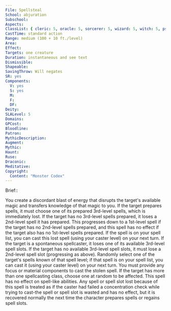 ```yaml
---
File: Spellsteal
School: abjuration
Subschool: 
Aspects: 
ClassList: { cleric: 5, oracle: 5, sorcerer: 5, wizard: 5, witch: 5, psychic: 5 }
CastTime: standard action
Range: medium (100 + 10 ft./level)
Area: 
Effect: 
Targets: one creature
Duration: instantaneous and see text
Dismissible: 
Shapeable: 
SavingThrow: Will negates
SR: yes
Components:
  V: yes
  S: yes
  M: 
  F: 
  DF: 
Deity: 
SLALevel: 5
Domains: 
GPCost: 
Bloodline: 
Patron: 
MythicDescription: 
Augment: 
Mythic: 
Haunt: 
Ruse: 
Draconic: 
Meditative: 
Copyright:
  Content: "Monster Codex"
---
```

Brief:: 

You create a discordant blast of energy that disrupts the target's available magic and transfers knowledge of that magic to you.  If the target prepares spells, it must choose one of its prepared 3rd-level spells, which is immediately lost. If the target has no 3rd-level spells prepared, it loses a 2nd-level spell it has prepared. This progresses down to a 1st-level spell if the target has no 2nd-level spells prepared, and this spell has no effect if the target also has no 1st-level spells prepared. If the spell is on your spell list, you can cast this lost spell (using your caster level) on your next turn.  If the target is a spontaneous spellcaster, it loses one of its available 3rd-level spell slots. If the target has no available 3rd-level spell slots, it must lose a 2nd-level spell slot (progressing as above). Randomly select one of the target's spells known of that spell level; if that spell is on your spell list, you can cast it (using your caster level) on your next turn.  You must provide any focus or material components to cast the stolen spell.  If the target has more than one spellcasting class, choose one at random to be affected. This spell has no effect on spell-like abilities.  Any spell or spell slot lost because of this spell is treated as if the caster had failed a concentration check while trying to cast-the spell or spell slot is wasted and has no effect, but it is recovered normally the next time the character prepares spells or regains spell slots.
